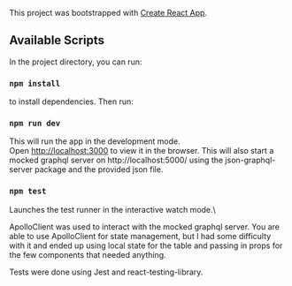 This project was bootstrapped with [Create React App](https://github.com/facebook/create-react-app).

## Available Scripts

In the project directory, you can run:

### `npm install`

to install dependencies. Then run:

### `npm run dev`

This will run the app in the development mode.\
Open [http://localhost:3000](http://localhost:3000) to view it in the browser.
This will also start a mocked graphql server on http://localhost:5000/ using
the json-graphql-server package and the provided json file.

### `npm test`

Launches the test runner in the interactive watch mode.\

ApolloClient was used to interact with the mocked graphql server. You are able to use ApolloClient for state management, but I had some difficulty with it and ended up using local state for the table and passing in props for the few components that needed anything.

Tests were done using Jest and react-testing-library.
